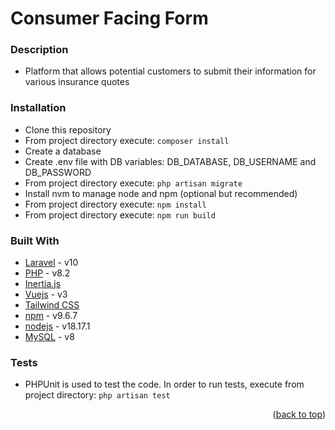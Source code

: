 # Consumer Facing Form

### Description
* Platform that allows potential customers to submit their information for various insurance quotes

### Installation
* Clone this repository
* From project directory execute: ```composer install```
* Create a database
* Create .env file with DB variables: DB_DATABASE, DB_USERNAME and DB_PASSWORD
* From project directory execute: ```php artisan migrate```
* Install nvm to manage node and npm (optional but recommended)
* From project directory execute: ```npm install```
* From project directory execute: ```npm run build```

### Built With
* [Laravel](https://laravel.com/) - v10
* [PHP](https://www.php.net/) - v8.2
* [Inertia.js](https://inertiajs.com/)
* [Vuejs](https://vuejs.org/) - v3
* [Tailwind CSS](https://tailwindcss.com/)
* [npm](https://www.npmjs.com/) - v9.6.7
* [nodejs](https://nodejs.org/es) - v18.17.1
* [MySQL](https://www.mysql.com/) - v8

### Tests
* PHPUnit is used to test the code. In order to run tests, execute from project directory: ```php artisan test```

<p align="right">(<a href="#top">back to top</a>)</p>